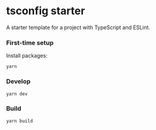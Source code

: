 # tsconfig starter

A starter template for a project with TypeScript and ESLint.

### First-time setup

Install packages:

```
yarn
```

### Develop

```
yarn dev
```

### Build

```
yarn build
```